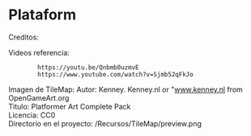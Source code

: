 # Plataform


Creditos:

Videos referencia:

            https://youtu.be/Qnbmb0uzmvE            
            https://www.youtube.com/watch?v=Sjmb52qFkJo

Imagen de TileMap: 
            Autor: Kenney. Kenney.nl or "www.kenney.nl from OpenGameArt.org            
            Titulo: Platformer Art Complete Pack            
            Licencia: CC0            
            Directorio en el proyecto: /Recursos/TileMap/preview.png            
            
            
